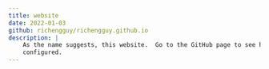 ```yaml
---
title: website
date: 2022-01-03
github: richengguy/richengguy.github.io
description: |
    As the name suggests, this website.  Go to the GitHub page to see how it's
    configured.
---
```

